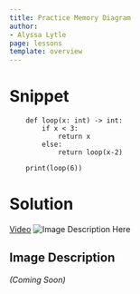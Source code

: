 ```yaml
---
title: Practice Memory Diagram
author:
- Alyssa Lytle
page: lessons
template: overview
---
```


# Snippet

```
    def loop(x: int) -> int:
        if x < 3:
            return x
        else:
            return loop(x-2)

    print(loop(6))
```

# Solution

[Video](https://youtu.be/15mYJuQlsro?si=75MCvjxDPp1LYAVp)
<img class="img-fluid" src="/static/practice-mem-diagrams/basic-loop.png" alt="Image Description Here"  />

## Image Description 
*(Coming Soon)*
